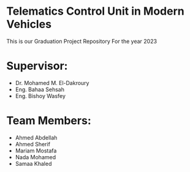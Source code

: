 # Telematics Control Unit in Modern Vehicles
This is our Graduation Project Repository For the year 2023

# Supervisor:
- Dr. Mohamed M. El-Dakroury
- Eng. Bahaa Sehsah
- Eng. Bishoy Wasfey

# Team Members:
- Ahmed Abdellah
- Ahmed Sherif
- Mariam Mostafa
- Nada Mohamed
- Samaa Khaled
